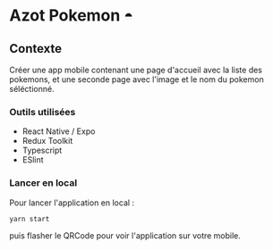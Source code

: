 # Azot Pokemon ◓

## Contexte

Créer une app mobile contenant une page d'accueil avec la liste des pokemons, et une seconde page avec l'image et le nom du pokemon séléctionné.

### Outils utilisées

* React Native / Expo
* Redux Toolkit 
* Typescript
* ESlint

### Lancer en local

Pour lancer l'application en local :

```bash
yarn start
```

puis flasher le QRCode pour voir l'application sur votre mobile.